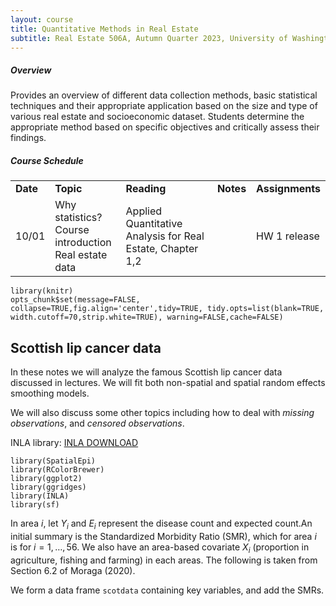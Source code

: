 ```yaml
---
layout: course
title: Quantitative Methods in Real Estate
subtitle: Real Estate 506A, Autumn Quarter 2023, University of Washington
---
```


##### Overview

Provides an overview of different data collection methods, basic statistical techniques and their appropriate application based on the size and type of various real estate and socioeconomic dataset. Students determine the appropriate method based on specific objectives and critically assess their findings.



##### Course Schedule

<table> 
    <tr> 
        <td><b>Date</b></td> 
        <td><b>Topic</b></td> 
        <td><b>Reading</b></td> 
        <td><b>Notes</b></td> 
        <td><b>Assignments</b></td> 
    </tr> 
    <tr> 
        <td>10/01</td> 
        <td>Why statistics? <br/>Course introduction <br/>Real estate data</td> 
        <td>Applied Quantitative Analysis for Real Estate, Chapter 1,2 </td> 
        <td> </td> 
        <td>HW 1 release</td> 
    </tr> 
</table>


```{r setup, include=FALSE}
library(knitr)
opts_chunk$set(message=FALSE, collapse=TRUE,fig.align='center',tidy=TRUE, tidy.opts=list(blank=TRUE, width.cutoff=70,strip.white=TRUE), warning=FALSE,cache=FALSE)
```

## Scottish lip cancer data

In these notes we will analyze the famous Scottish lip cancer data discussed in lectures. We will fit both non-spatial and spatial random effects smoothing models.

We will also discuss some other topics including how to deal with *missing observations*, and *censored observations*.

INLA library: [INLA DOWNLOAD](https://www.r-inla.org/download-install) 

```{r, eval=T} 
library(SpatialEpi)
library(RColorBrewer)
library(ggplot2)
library(ggridges)
library(INLA)
library(sf)
```

In area $i$, let $Y_i$ and $E_i$ represent the disease count and expected count.An initial summary is the Standardized Morbidity Ratio (SMR), which for area $i$ is
for $i=1,\dots,56$. We also have an area-based covariate $X_i$ (proportion in agriculture, fishing and farming) in each areas. The following is taken from Section 6.2 of Moraga (2020).

We form a data frame ``scotdata`` containing key variables, and add the SMRs.